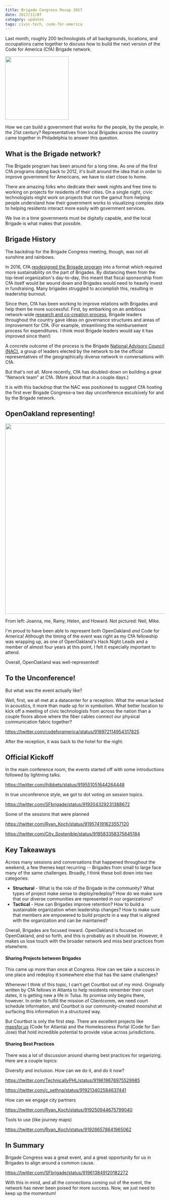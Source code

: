 ```yaml
---
title: Brigade Congress Recap 2017
date: 2017/11/07
category: updates
tags: civic-tech, code-for-america
---
```


Last month, roughly 200 technologists of all backgrounds, locations, and occupations came together to discuss how to build the next version of the Code for America (CfA) Brigade network.

<img src="/images/2017/cfa-brigade-logo.png" width="200" />

How we can build a government that works for the people, by the people, in the 21st century? Representatives from local Brigades across the country came together in Philadelphia to answer this question.

## What is the Brigade network?
The Brigade program has been around for a long time. As one of the first CfA programs dating back to 2012, it's built around the idea that in order to improve government for Americans, we have to start close to home.

There are amazing folks who dedicate their week nights and free time to working on projects for residents of their cities. On a single night, civic technologists might work on projects that run the gamut from helping people understand how their government works to visualizing complex data to helping residents interact more easily with government services.

We live in a time governments must be digitally capable, and the local Brigade is what makes that possible.

## Brigade History
The backdrop for the Brigade Congress meeting, though, was not all sunshine and rainbows.

In 2016, CfA [resdesigned the Brigade program][1] into a format which required more sustainability on the part of Brigades. By distancing them from the top-level organization's day-to-day, this meant that fiscal sponsorship from CfA itself would be wound down and Brigades would need to heavily invest in fundraising. Many brigades struggled to accomplish this, resulting in leadership burnout.

Since then, CfA has been working to improve relations with Brigades and help them be more successful. First, by embarking on an ambitious network-wide [research and co-creation process][cocreation], Brigade leaders throughout the country gave ideas on governance structures and areas of improvement for CfA. (For example, streamlining the reimbursement process for expenditures. I think most Brigade leaders would say it has improved since then!)

A concrete outcome of the process is the Brigade [National Advisory Council (NAC)][nac], a group of leaders elected by the network to be the official representatives of the geographically diverse network in conversations with CfA.

But that's not all. More recently, CfA has doubled-down on building a great "Network team" at CfA. (More about that in a couple days.)

It is with this backdrop that the NAC was positioned to suggest CfA hosting the first ever Brigade Congress–a two day unconference exculsively for and by the Brigade network.

## OpenOakland representing!

<img src="/images/2017/brigade-congress-openoakland.jpg" width="600" />

From left: Joanna, me, Ramy, Helen, and Howard.
Not pictured: Neil, Mike.

I'm proud to have been able to represent both OpenOakland _and_ Code for America! Although the timing of the event was right as my CfA fellowship was wrapping up, as one of OpenOakland's Hack Night Leads and a member of almost four years at this point, I felt it especially important to attend.

Overall, OpenOakland was well-represented!

## To the Unconference!
But what was the event actually like?

Well, first, we all met at a datacenter for a reception. What the venue lacked in acoustics, it more than made up for in symbolism. What better location to kick off a meeting of civic technologists from across the nation than a couple floors above where the fiber cables connect our physical communication fabric together?

https://twitter.com/codeforamerica/status/918972114954317825

After the reception, it was back to the hotel for the night.

## Official Kickoff

In the main conference room, the events started off with some introductions followed by lightning talks.

https://twitter.com/jhibbets/status/919551051644264448

In true unconference style, we got to dot voting on session topics.

https://twitter.com/SFbrigade/status/919204329231388672


Some of the sessions that were planned

https://twitter.com/Ryan_Koch/status/919574191623557120

https://twitter.com/City_Sostenible/status/919583358375645184

## Key Takeaways
Across many sessions and conversations that happened throughout the weekend, a few themes kept recurring -- Brigades from small to large face many of the same challenges. Broadly, I think these boil down into two categories:

* **Structural** - What is the role of the Brigade in the community? What types of project make sense to deploy/redeploy? How do we make sure that our diverse communities are represented in our organizations?
* **Tactical** - How can Brigades improve retention? How to build a sustainable organization when leadership changes? How to make sure that members are empowered to build projects in a way that is aligned with the organization and can be maintained?

Overall, Brigades are focused inward. OpenOakland is focused on OpenOakland, and so forth, and this is probably as it should be. However, it makes us lose touch with the broader network and miss best practices from elsewhere.

#### Sharing Projects between Brigades

This came up more than once at Congress. How can we take a success in one place and redeploy it somewhere else that has the same challenges? 

Whenever I think of this topic, I can't get Courtbot out of my mind. Originally written by CfA fellows in Atlanta to help residents remember their court dates, it is getting new a life in Tulsa. Its promise only begins there, however. In order to fulfill the mission of Clientcomm, we need court schedule information, and Courtbot is our community-created moonshot at surfacing this information in a structured way.

But Courtbot is only the first step. There are excellent projects like [mapsfor.us](http://mapsfor.us) (Code for Atlanta) and the Homelessness Portal (Code for San Jose) that hold incredible potential to provide value across jurisdictions.


#### Sharing Best Practices
There was a lot of discussion around sharing best practices for organizing. Here are a couple topics:

Diversity and inclusion. How can we do it, and do it now?

https://twitter.com/TechnicallyPHL/status/919619676975529985

https://twitter.com/c_sethna/status/919213402584637441

How can we engage city partners

https://twitter.com/Ryan_Koch/status/919250944675799040

Tools to use (like journey maps)

https://twitter.com/Ryan_Koch/status/919266578641965062

## In Summary
Brigade Congress was a great event, and a great opportunity for us in Brigades to align around a common cause.

https://twitter.com/SFbrigade/status/919613849120182272

With this in mind, and all the connections coming out of the event, the network has never been poised for more success. Now, we just need to keep up the momentum!

[1]: https://civichall.org/civicist/recharging-the-brigade-code-for-americas-challenge/
[nac]: https://medium.com/code-for-america/national-advisory-council-election-results-and-next-steps-54c53ece6ae2
[cocreation]: https://docs.google.com/presentation/d/17fp1uRTWjIQWmlJmGFYMJ85uY2XCOZIZGh_YAMqC0zQ/edit#slide=id.g165d5bc4f9_1_258
